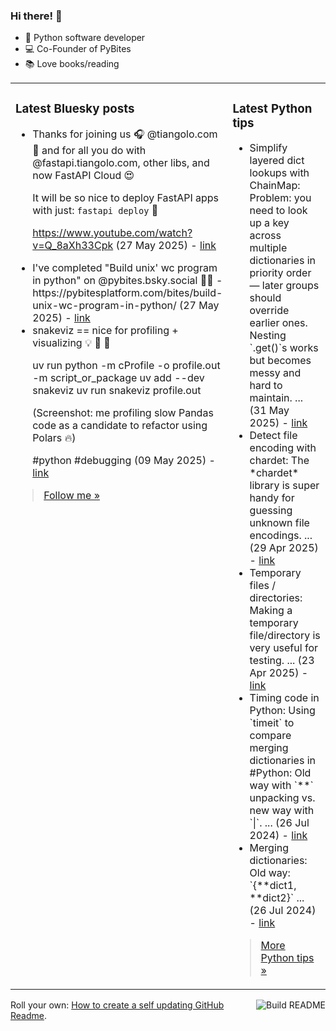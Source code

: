 ### Hi there! 👋

- 🐍 Python software developer
- 💻 Co-Founder of PyBites
- 📚 Love books/reading

<table><tr><td valign="top" width="50%">

### Latest Bluesky posts

<ul>

  <li>
    Thanks for joining us 🎧 @tiangolo.com  🎉 and for all you do with @fastapi.tiangolo.com, other libs, and now FastAPI Cloud 😍  

It will be so nice to deploy FastAPI apps with just: `fastapi deploy`  🚀

https://www.youtube.com/watch?v=Q_8aXh33Cpk (27 May 2025) - <a href="https://bsky.app/profile/bbelderbos.bsky.social/post/3lq66sby3x22j" target="_blank">link</a>
  </li>

  <li>
    I've completed "Build unix' wc program in python" on @pybites.bsky.social 🐍🎉 - https://pybitesplatform.com/bites/build-unix-wc-program-in-python/ (27 May 2025) - <a href="https://bsky.app/profile/bbelderbos.bsky.social/post/3lq66nwtcos2j" target="_blank">link</a>
  </li>

  <li>
    snakeviz == nice for profiling + visualizing 💡 💪 🐍

uv run python -m cProfile -o profile.out -m script_or_package
uv add --dev snakeviz
uv run snakeviz profile.out

(Screenshot: me profiling slow Pandas code as a candidate to refactor using Polars 🔥)

#python #debugging (09 May 2025) - <a href="https://bsky.app/profile/bbelderbos.bsky.social/post/3loqrry4ohk24" target="_blank">link</a>
  </li>

</ul>

> <a href="https://bsky.app/profile/bbelderbos.bsky.social" target="_blank">Follow me &raquo;</a>


</td><td valign="top" width="50%">

### Latest Python tips

<ul>

  <li>
    Simplify layered dict lookups with ChainMap: Problem: you need to look up a key across multiple dictionaries in priority order — later groups should override earlier ones. Nesting `.get()`s works but becomes messy and hard to maintain. ... (31 May 2025) - <a href="https://github.com/bbelderbos/bobcodesit/blob/main/notes/20250531085240.md" target="_blank">link</a>
  </li>

  <li>
    Detect file encoding with chardet: The *chardet* library is super handy for guessing unknown file encodings. ... (29 Apr 2025) - <a href="https://github.com/bbelderbos/bobcodesit/blob/main/notes/20250429120228.md" target="_blank">link</a>
  </li>

  <li>
    Temporary files / directories: Making a temporary file/directory is very useful for testing. ... (23 Apr 2025) - <a href="https://github.com/bbelderbos/bobcodesit/blob/main/notes/20250423104954.md" target="_blank">link</a>
  </li>

  <li>
    Timing code in Python: Using `timeit` to compare merging dictionaries in #Python: Old way with `**` unpacking vs. new way with `|`. ... (26 Jul 2024) - <a href="https://github.com/bbelderbos/bobcodesit/blob/main/notes/20240726111622.md" target="_blank">link</a>
  </li>

  <li>
    Merging dictionaries: Old way: `{**dict1, **dict2}` ... (26 Jul 2024) - <a href="https://github.com/bbelderbos/bobcodesit/blob/main/notes/20240726111507.md" target="_blank">link</a>
  </li>

</ul>

> <a href="https://github.com/bbelderbos/bobcodesit" target="_blank">More Python tips &raquo;</a>

</td>
</tr></table>

<a href="https://github.com/bbelderbos/bbelderbos/actions" target="_blank"><img src="https://github.com/bbelderbos/bbelderbos/workflows/Daily%20Update/badge.svg" align="right" alt="Build README"></a>Roll your own: <a href="https://pybit.es/articles/how-to-create-a-self-updating-github-readme/" target="_blank">How to create a self updating GitHub Readme</a>.